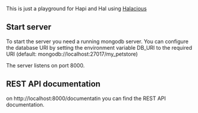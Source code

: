 This is just a playground for Hapi and Hal using [Halacious](https://github.com/bleupen/halacious)

## Start server
To start the server you need a running mongodb server.
You can configure the database URI by setting the environment variable DB_URI to the required URI (default: mongodb://localhost:27017/my_petstore)

The server listens on port 8000.

## REST API documentation
on http://localhost:8000/documentatin you can find the REST API documentation. 

